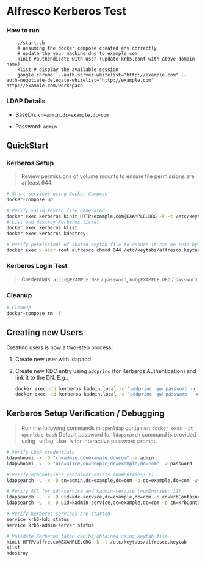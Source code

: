 # Alfresco Kerberos Test
### How to run 
```shell
    ./start.sh
    # assuming the docker compose created env correctly
    # update the your machine dns to example.com
    kinit #authendicate with user (update krb5.conf with above domain name)
    klist # display the available session
    google-chrome  --auth-server-whitelist="http://example.com" --auth-negotiate-delegate-whitelist="http://example.com" http://example.com/workspace
```

### LDAP Details

* BaseDn: `cn=admin,dc=example,dc=com`

* Password: `admin`


## QuickStart

### Kerberos Setup

> Review permissions of volume mounts to ensure file permissions are at least 644.

```sh
# Start services using Docker Compose
docker-compose up

# Verify valid keytab file generated
docker exec kerberos kinit HTTP/example.com@EXAMPLE.ORG -k -t /etc/keytabs/alfresco.keytab
# List and destroy Kerberos ticket
docker exec kerberos klist
docker exec kerberos kdestroy

# Verify permissions of shared keytab file to ensure it can be read by Keycloak
docker exec --user root alfresco chmod 644 /etc/keytabs/alfresco.keytab
```

### Kerberos Login Test

> Credentials: `alice@EXAMPLE.ORG` / `password`, `bob@EXAMPLE.ORG` / `password`


### Cleanup

```sh
# Cleanup
docker-compose rm -f
```

## Creating new Users

Creating users is now a two-step process:

1. Create new user with ldapadd.

1. Create new KDC entry using `addprinc` (for Kerberos Authentication) and link it to the DN. E.g.:

   ```sh
   docker exec -ti kerberos kadmin.local -q "addprinc -pw password -x dn=uid=alice,ou=People,dc=example,dc=com alice"
   docker exec -ti kerberos kadmin.local -q "addprinc -pw password  -x dn=uid=alice,ou=People,dc=example,dc=com bob"
   ```

## Kerberos Setup Verification / Debugging

> Run the following commands in `openldap` container: `docker exec -it openldap bash`
> Default password for `ldapsearch` command is provided using `-w` flag. Use `-W` for interactive password prompt.

```sh
# Verify LDAP credentials
ldapwhoami -x -D "cn=admin,dc=example,dc=com" -w admin
ldapwhoami -x -D "uid=alice,ou=People,dc=example,dc=com" -w password

# Verify krbContainer container exists (numEntries: 1)
ldapsearch -L -x -D cn=admin,dc=example,dc=com -b dc=example,dc=com -w admin cn=krbContainer

# Verify ACL for kdc-service and kadmin-service (numEntries: 12)
ldapsearch -L -x -D uid=kdc-service,dc=example,dc=com -b cn=krbContainer,dc=example,dc=com -w password
ldapsearch -L -x -D uid=kadmin-service,dc=example,dc=com -b cn=krbContainer,dc=example,dc=com -w password

# Verify Kerberos services are started
service krb5-kdc status
service krb5-admin-server status

# Validate Kerberos token can be obtained using keytab file
kinit HTTP/alfresco@EXAMPLE.ORG -k -t /etc/keytabs/alfresco.keytab
klist
kdestroy
```
